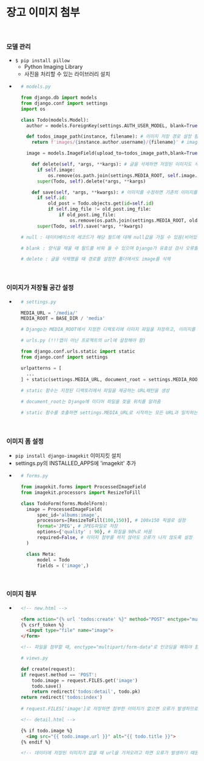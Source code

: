 # 장고 이미지 첨부

<br/>

### 모델 관리
- `$ pip install pillow`
  - Python Imaging Library
  - 사진을 처리할 수 있는 라이브러리 설치
- ```python
    # models.py

    from django.db import models
    from django.conf import settings
    import os

    class Todo(models.Model):
      author = models.ForeignKey(settings.AUTH_USER_MODEL, blank=True, null=True, on_delete=models.CASCADE) # accounts쪽에서 만든 user정보와 연결

      def todos_image_path(instance, filename): # 이미지 저장 경로 설정 함수
        return f'images/{instance.author.username}/{filename}' # images/유저의 아이디/경로로 저장 *여기서 적은 author은 바로 위에서 만든 author

      image = models.ImageField(upload_to=todos_image_path,blank=True,null=True)

        def delete(self, *args, **kargs): # 글을 삭제하면 저장된 이미지도 삭제
          if self.image:
              os.remove(os.path.join(settings.MEDIA_ROOT, self.image.path))
          super(Todo, self).delete(*args, **kargs)

        def save(self, *args, **kwargs): # 이미지를 수정하면 기존의 이미지를 삭제
          if self.id:
              old_post = Todo.objects.get(id=self.id)
              if self.img_file != old_post.img_file:
                  if old_post.img_file:
                      os.remove(os.path.join(settings.MEDIA_ROOT, old_post.img_file.path))
          super(Todo, self).save(*args, **kwargs)

    # null : 데이터베이스의 레코드가 해당 필드에 대해 null값을 가질 수 있음(비어있을 수 있음)

    # blank : 양식을 채울 때 필드를 비워 둘 수 있으며 Django가 유효성 검사 오류를 발생시키지 않음

    # delete : 글을 삭제했을 때 경로를 설정한 폴더에서도 image를 삭제
  ```

<br/>

### 이미지가 저장될 공간 설정
- ```python
    # settings.py

    MEDIA_URL = '/media/'
    MEDIA_ROOT = BASE_DIR / 'media'

    # Django는 MEDIA_ROOT에서 지정한 디렉토리에 이미지 파일을 저장하고, 이미지를 웹 페이지에 표시하려면 MEDIA_URL에 지정된 URL을 사용하여 이미지 파일에 연결
  ```
  ```python
    # urls.py (!!!앱이 아닌 프로젝트의 url에 설정해야 함)

    from django.conf.urls.static import static
    from django.conf import settings

    urlpatterns = [
      ...
    ] + static(settings.MEDIA_URL, document_root = settings.MEDIA_ROOT)
    
    # static 함수는 지정된 디렉토리에서 파일을 제공하는 URL패턴을 생성

    # document_root는 Django에 미디어 파일을 찾을 위치를 알려줌

    # static 함수를 호출하면 settings.MEDIA_URL로 시작하는 모든 URL과 일치하는 패턴을 추가, 일치하는 URL이 요청되면 Django는 settings.MEDIA_ROOT에 지정된 디렉토리에서 해당 파일을 제공
  ```

<br/>

### 이미지 폼 설정
- `pip install django-imagekit` 이미지킷 설치
- settings.py의 INSTALLED_APPS에 'imagekit' 추가
- ```python
    # forms.py

    from imagekit.forms import ProcessedImageField
    from imagekit.processors import ResizeToFill

    class TodoForm(forms.ModelForm):
      image = ProcessedImageField(
          spec_id='albums:image',
          processors=[ResizeToFill(100,150)], # 100x150 픽셀로 설정
          format='JPEG', # JPEG파일로 저장
          options={'quality' : 90}, # 화질을 90%로 바꿈
          required=False, # 이미지 첨부를 하지 않아도 오류가 나지 않도록 설정
      )

      class Meta:
          model = Todo
          fields = ('image',)
  ```

<br/>

### 이미지 첨부
- ```html
    <!-- new.html -->

    <form action="{% url 'todos:create' %}" method="POST" enctype="multipart/form-data">
    {% csrf_token %}
      <input type="file" name="image">
    </form>

    <!-- 파일을 첨부할 때, enctype="multipart/form-data"로 인코딩을 해줘야 함 -->
  ```
  ```python
    # views.py

    def create(request):
    if request.method == 'POST':
        todo.image = request.FILES.get('image')
        todo.save()
        return redirect('todos:detail', todo.pk)
    return redirect('todos:index')
    
    # request.FILES['image']로 저장하면 첨부한 이미지가 없으면 오류가 발생하므로 get을 통해 저장
  ```
  ```html
    <!-- detail.html -->

    {% if todo.image %}
      <img src="{{ todo.image.url }}" alt="{{ todo.title }}">
    {% endif %}

    <!-- 데이터에 저장된 이미지가 없을 때 url을 가져오려고 하면 오류가 발생하기 때문에 조건문으로 미리 판별 후 출력 -->
  ```